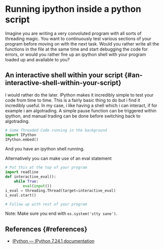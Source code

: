 # Running ipython inside a python script


Imagine you are writing a very convoluted program with all sorts of threading magic. You want to continuously test various sections of your program before moving on with the next task. Would you rather write all the functions in the file at the same time and start debugging the code for errors, or would you rather fire up an ipython shell with your program loaded up and available to you?


## An interactive shell within your script {#an-interactive-shell-within-your-script}

I would rather do the later. IPython makes it incredibly simple to test your code from time to time.
This is a fairly basic thing to do but i find it incredibly useful. In my case, i like having a shell which i can interact, if for example i am algotrading. A simple pause function can be triggered within ipython, and manual trading can be done before switching back to algotrading.

```python
# Some Threaded Code running in the background
import IPython
IPython.embed()
```

And you have an ipython shell running.

Alternatively you can make use of an eval statement

```python
# Put this at the top of your program
import readline
def interactive_eval():
    while True:
        eval(input())
i_eval = threading.Thread(target=interactive_eval)
i_eval.start()

# Follow up with rest of your program
```

Note: Make sure you end with `os.system('stty sane')`.


## References {#references}

-   [IPython — IPython 7.24.1 documentation](https://ipython.readthedocs.io/en/stable/api/generated/IPython.html)

